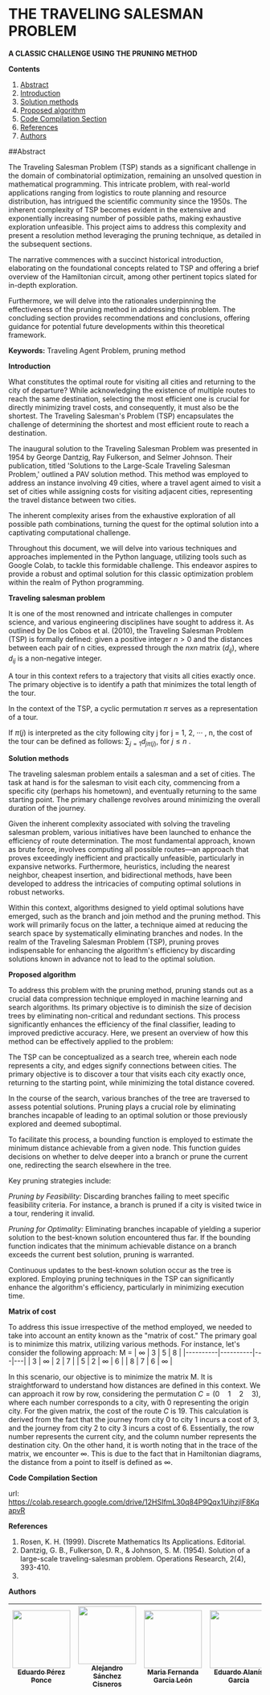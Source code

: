 # THE TRAVELING SALESMAN PROBLEM
**A CLASSIC CHALLENGE USING THE PRUNING METHOD**

**Contents**

1. [Abstract](#Abstract)
2. [Introduction](#Introduction)
3. [Solution methods](#Solution-methods)
4. [Proposed algorithm](#Proposed-algorithm)
5. [Code Compilation Section](#Code-Compilation-Section)
6. [References](#References)
7. [Authors](#Authors)


##Abstract 

  
The Traveling Salesman Problem (TSP) stands as a significant challenge in the domain of combinatorial optimization, remaining an unsolved question in mathematical programming. This intricate problem, with real-world applications ranging from logistics to route planning and resource distribution, has intrigued the scientific community since the 1950s. The inherent complexity of TSP becomes evident in the extensive and exponentially increasing number of possible paths, making exhaustive exploration unfeasible. This project aims to address this complexity and present a resolution method leveraging the pruning technique, as detailed in the subsequent sections.
  

  
The narrative commences with a succinct historical introduction, elaborating on the foundational concepts related to TSP and offering a brief overview of the Hamiltonian circuit, among other pertinent topics slated for in-depth exploration.



Furthermore, we will delve into the rationales underpinning the effectiveness of the pruning method in addressing this problem. The concluding section provides recommendations and conclusions, offering guidance for potential future developments within this theoretical framework.

**Keywords:** Traveling Agent Problem, pruning method

**Introduction**

What constitutes the optimal route for visiting all cities and returning to the city of departure? While acknowledging the existence of multiple routes to reach the same destination, selecting the most efficient one is crucial for directly minimizing travel costs, and consequently, it must also be the shortest. The Traveling Salesman's Problem (TSP) encapsulates the challenge of determining the shortest and most efficient route to reach a destination.

The inaugural solution to the Traveling Salesman Problem was presented in 1954 by George Dantzig, Ray Fulkerson, and Selmer Johnson. Their publication, titled 'Solutions to the Large-Scale Traveling Salesman Problem,' outlined a PAV solution method. This method was employed to address an instance involving 49 cities, where a travel agent aimed to visit a set of cities while assigning costs for visiting adjacent cities, representing the travel distance between two cities.

The inherent complexity arises from the exhaustive exploration of all possible path combinations, turning the quest for the optimal solution into a captivating computational challenge.

Throughout this document, we will delve into various techniques and approaches implemented in the Python language, utilizing tools such as Google Colab, to tackle this formidable challenge. This endeavor aspires to provide a robust and optimal solution for this classic optimization problem within the realm of Python programming.

**Traveling salesman problem**

It is one of the most renowned and intricate challenges in computer science, and various engineering disciplines have sought to address it. As outlined by De los Cobos et al. (2010), the Traveling Salesman Problem (TSP) is formally defined: given a positive integer  $n>0$ and the distances between each pair of n cities, expressed through the $n x n$ matrix $(d_{ij})$, where $d_{ij}$ is a non-negative integer. 

A tour in this context refers to a trajectory that visits all cities exactly once. The primary objective is to identify a path that minimizes the total length of the tour.

In the context of the TSP, a cyclic permutation $\pi$ serves as a representation of a tour. 

If $\pi(j)$ is interpreted as the city following city j for j = 1, 2, ··· , n, the cost of the tour can be defined as follows:
$\sum_{j=1}d_{j\pi (j)}$, for $j \leq n$ .

**Solution methods**

The traveling salesman problem entails a salesman and a set of cities. The task at hand is for the salesman to visit each city, commencing from a specific city (perhaps his hometown), and eventually returning to the same starting point. The primary challenge revolves around minimizing the overall duration of the journey.

Given the inherent complexity associated with solving the traveling salesman problem, various initiatives have been launched to enhance the efficiency of route determination. The most fundamental approach, known as brute force, involves computing all possible routes—an approach that proves exceedingly inefficient and practically unfeasible, particularly in expansive networks. Furthermore, heuristics, including the nearest neighbor, cheapest insertion, and bidirectional methods, have been developed to address the intricacies of computing optimal solutions in robust networks.

Within this context, algorithms designed to yield optimal solutions have emerged, such as the branch and join method and the pruning method. This work will primarily focus on the latter, a technique aimed at reducing the search space by systematically eliminating branches and nodes. In the realm of the Traveling Salesman Problem (TSP), pruning proves indispensable for enhancing the algorithm's efficiency by discarding solutions known in advance not to lead to the optimal solution.

**Proposed algorithm**

To address this problem with the pruning method, pruning stands out as a crucial data compression technique employed in machine learning and search algorithms. Its primary objective is to diminish the size of decision trees by eliminating non-critical and redundant sections. This process significantly enhances the efficiency of the final classifier, leading to improved predictive accuracy. Here, we present an overview of how this method can be effectively applied to the problem:

The TSP can be conceptualized as a search tree, wherein each node represents a city, and edges signify connections between cities. The primary objective is to discover a tour that visits each city exactly once, returning to the starting point, while minimizing the total distance covered.

In the course of the search, various branches of the tree are traversed to assess potential solutions. Pruning plays a crucial role by eliminating branches incapable of leading to an optimal solution or those previously explored and deemed suboptimal.

To facilitate this process, a bounding function is employed to estimate the minimum distance achievable from a given node. This function guides decisions on whether to delve deeper into a branch or prune the current one, redirecting the search elsewhere in the tree.

Key pruning strategies include:

*Pruning by Feasibility:* Discarding branches failing to meet specific feasibility criteria. For instance, a branch is pruned if a city is visited twice in a tour, rendering it invalid.

*Pruning for Optimality:* Eliminating branches incapable of yielding a superior solution to the best-known solution encountered thus far. If the bounding function indicates that the minimum achievable distance on a branch exceeds the current best solution, pruning is warranted.

Continuous updates to the best-known solution occur as the tree is explored. Employing pruning techniques in the TSP can significantly enhance the algorithm's efficiency, particularly in minimizing execution time.

__Matrix of cost__

To address this issue irrespective of the method employed, we needed to take into account an entity known as the "matrix of cost." The primary goal is to minimize this matrix, utilizing various methods. For instance, let's consider the following approach:
M =
| $\infty$ | 3 | 5 | 8 |
|----------|----------|---|---|
| 3 | $\infty$ | 2 | 7 |
| 5 | 2 | $\infty$ | 6 |
| 8 | 7 | 6 | $\infty$ |

In this scenario, our objective is to minimize the matrix M. It is straightforward to understand how distances are defined in this context. We can approach it row by row, considering the permutation $C = (0 \quad 1 \quad 2 \quad 3)$, where each number corresponds to a city, with 0 representing the origin city. For the given matrix, the cost of the route $C$ is 19. This calculation is derived from the fact that the journey from city 0 to city 1 incurs a cost of 3, and the journey from city 2 to city 3 incurs a cost of 6. Essentially, the row number represents the current city, and the column number represents the destination city. On the other hand, it is worth noting that in the trace of the matrix, we encounter 
$\infty$. This is due to the fact that in Hamiltonian diagrams, the distance from a point to itself is defined as $\infty$.

**Code Compilation Section**

url: https://colab.research.google.com/drive/12HSIfmL30q84P9Qqx1UihzjlF8KqapvR



**References**

1. Rosen, K. H. (1999). Discrete Mathematics Its Applications. Editorial.
2. Dantzig, G. B., Fulkerson, D. R., & Johnson, S. M. (1954). Solution of a large-scale traveling-salesman problem. Operations Research, 2(4), 393-410.
3. 


**Authors**

| [<img src="https://avatars.githubusercontent.com/u/141681072?v=4" width=115><br><sub>Eduardo Pérez Ponce</sub>](https://github.com/Edd-P-P) |  [<img src="https://avatars.githubusercontent.com/u/141791463?v=4" width=115><br><sub>Alejandro Sánchez Cisneros</sub>](https://github.com/alesac12) |  [<img src="https://avatars.githubusercontent.com/u/141685549?v=4" width=115><br><sub>Maria Fernanda Garcia León</sub>](https://github.com/fernandaleonn) |  [<img src="https://avatars.githubusercontent.com/u/141802122?v=4" width=115><br><sub>Eduardo Alanís Garcia</sub>](https://github.com/Eduardo-Alanis-Garcia)
| :---: | :---: | :---: | :---: |
